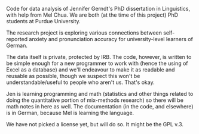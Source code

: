 Code for data analysis of Jennifer Gerndt's PhD dissertation in Linguistics, with help from Mel Chua. We are both (at the time of this project) PhD students at Purdue University.

The research project is exploring various connections between self-reported anxiety and pronunciation accuracy for university-level learners of German. 

The data itself is private, protected by IRB. The code, however, is written to be simple enough for a new programmer to work with (hence the using of Excel as a database) and we'll endeavour to make it as readable and reusable as possible, though we suspect this won't be understandable/useful to people who aren't us. That's okay. 

Jen is learning programming and math (statistics and other things related to doing the quantitative portion of mix-methods research) so there will be math notes in here as well. The documentation (in the code, and elsewhere) is in German, because Mel is learning the language.

We have not picked a license yet, but will do so. It might be the GPL v.3.
